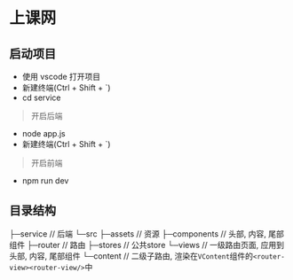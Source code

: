 # 上课网

## 启动项目
- 使用 vscode 打开项目
- 新建终端(Ctrl + Shift + `)
- cd service
> 开启后端
- node app.js
- 新建终端(Ctrl + Shift + `)
> 开启前端
- npm run dev

## 目录结构
├─service           //  后端
└─src
    ├─assets        //  资源
    ├─components    //  头部, 内容, 尾部组件
    ├─router        //  路由
    ├─stores        //  公共store
    └─views         //  一级路由页面, 应用到头部, 内容, 尾部组件
        └─content   //  二级子路由, 渲染在`VContent`组件的`<router-view><router-view/>`中
